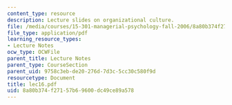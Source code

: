 ```yaml
---
content_type: resource
description: Lecture slides on organizational culture.
file: /media/courses/15-301-managerial-psychology-fall-2006/8a80b374f27157b69600dc49ce89a578_lec16.pdf
file_type: application/pdf
learning_resource_types:
- Lecture Notes
ocw_type: OCWFile
parent_title: Lecture Notes
parent_type: CourseSection
parent_uid: 9758c3eb-de20-276d-7d3c-5cc30c580f9d
resourcetype: Document
title: lec16.pdf
uid: 8a80b374-f271-57b6-9600-dc49ce89a578
---
```

